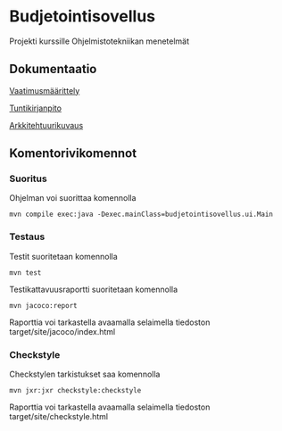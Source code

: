 # Budjetointisovellus
Projekti kurssille Ohjelmistotekniikan menetelmät

## Dokumentaatio
[Vaatimusmäärittely](https://github.com/OlliJ5/otm-harjoitustyo/blob/master/dokumentointi/vaatimusm%C3%A4%C3%A4rittely.md)

[Tuntikirjanpito](https://github.com/OlliJ5/otm-harjoitustyo/blob/master/dokumentointi/tuntikirjanpito.md)

[Arkkitehtuurikuvaus](https://github.com/OlliJ5/otm-harjoitustyo/blob/master/dokumentointi/arkkitehtuuri.md)


## Komentorivikomennot

### Suoritus
Ohjelman voi suorittaa komennolla
```
mvn compile exec:java -Dexec.mainClass=budjetointisovellus.ui.Main
```

### Testaus

Testit suoritetaan komennolla 
```
mvn test
```

Testikattavuusraportti suoritetaan komennolla
```
mvn jacoco:report
```
Raporttia voi tarkastella avaamalla selaimella tiedoston target/site/jacoco/index.html

### Checkstyle
Checkstylen tarkistukset saa komennolla
```
mvn jxr:jxr checkstyle:checkstyle
```
Raporttia voi tarkastella avaamalla selaimella tiedoston target/site/checkstyle.html
